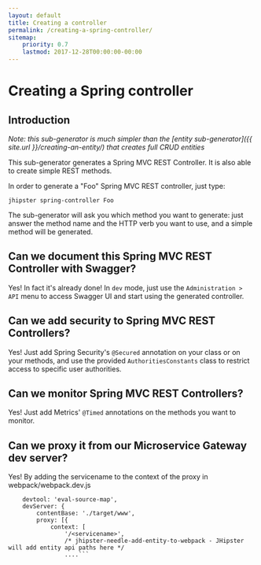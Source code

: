 ```yaml
---
layout: default
title: Creating a controller
permalink: /creating-a-spring-controller/
sitemap:
    priority: 0.7
    lastmod: 2017-12-28T00:00:00-00:00
---
```


# <i class="fa fa-bolt"></i> Creating a Spring controller

## Introduction

_Note: this sub-generator is much simpler than the [entity sub-generator]({{ site.url }}/creating-an-entity/) that creates full CRUD entities_

This sub-generator generates a Spring MVC REST Controller. It is also able to create simple REST methods.

In order to generate a "Foo" Spring MVC REST controller, just type:

`jhipster spring-controller Foo`

The sub-generator will ask you which method you want to generate: just answer the method name and the HTTP verb you want to use, and a simple method will be generated.

## Can we document this Spring MVC REST Controller with Swagger?

Yes! In fact it's already done! In `dev` mode, just use the `Administration > API` menu to access Swagger UI and start using the generated controller.

## Can we add security to Spring MVC REST Controllers?

Yes! Just add Spring Security's `@Secured` annotation on your class or on your methods, and use the provided `AuthoritiesConstants` class to restrict access to specific user authorities.

## Can we monitor Spring MVC REST Controllers?

Yes! Just add Metrics' `@Timed` annotations on the methods you want to monitor.

## Can we proxy it from our Microservice Gateway dev server?

Yes! By adding the servicename to the context of the proxy in webpack/webpack.dev.js
```module.exports = (options) => webpackMerge(commonConfig({ env: ENV }), {
    devtool: 'eval-source-map',
    devServer: {
        contentBase: './target/www',
        proxy: [{
            context: [
                '/<servicename>',
                /* jhipster-needle-add-entity-to-webpack - JHipster will add entity api paths here */
                ....```
